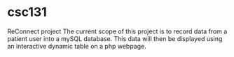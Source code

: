 # csc131
ReConnect project
The current scope of this project is to record data from a patient user into a mySQL database.  This data will then be
displayed using an interactive dynamic table on a php webpage.
